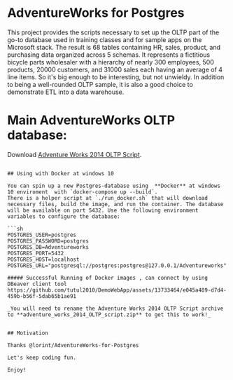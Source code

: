 # AdventureWorks for Postgres

This project provides the scripts necessary to set up the OLTP part of the go-to database used in
training classes and for sample apps on the Microsoft stack. The result is 68 tables containing HR,
sales, product, and purchasing data organized across 5 schemas. It represents a fictitious bicycle
parts wholesaler with a hierarchy of nearly 300 employees, 500 products, 20000 customers, and 31000
sales each having an average of 4 line items. So it's big enough to be interesting, but not
unwieldy. In addition to being a well-rounded OLTP sample, it is also a good choice to demonstrate
ETL into a data warehouse.


# Main  AdventureWorks OLTP database:

Download [Adventure Works 2014 OLTP Script](https://github.com/Microsoft/sql-server-samples/releases/download/adventureworks/AdventureWorks-oltp-install-script.zip).

```

## Using with Docker at windows 10

You can spin up a new Postgres-database using  **Docker** at windows 10 enviroment  with `docker-compose up --build`. 
There is a helper script at `./run_docker.sh` that will download necessary files, build the image, and run the container. The database will be available on port 5432. Use the following environment variables to configure the database:

```sh
POSTGRES_USER=postgres
POSTGRES_PASSWORD=postgres
POSTGRES_DB=Adventureworks
POSTGRES_PORT=5432
POSTGRES_HOST=localhost 
POSTGRES_URL="postgresql://postgres:postgres@127.0.0.1/Adventureworks"

##### Successful Running of Docker images , can connect by using DBeaver client tool 
https://github.com/tutul2010/DemoWebApp/assets/13733464/e045a489-d7d4-459b-b56f-5dab65b1ae91 

_You will need to rename the Adventure Works 2014 OLTP Script archive to **adventure_works_2014_OLTP_script.zip** to get this to work!_


## Motivation

Thanks @lorint/AdventureWorks-for-Postgres

Let's keep coding fun.

Enjoy!

